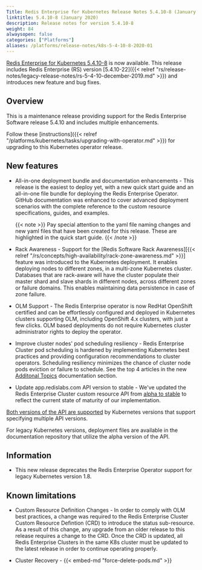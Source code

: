 ```yaml
---
Title: Redis Enterprise for Kubernetes Release Notes 5.4.10-8 (January 2020)
linktitle: 5.4.10-8 (January 2020)
description: Release notes for version 5.4.10-8
weight: 84
alwaysopen: false
categories: ["Platforms"]
aliases: /platforms/release-notes/k8s-5-4-10-8-2020-01
---
```

[Redis Enterprise for Kubernetes 5.4.10-8](https://github.com/RedisLabs/redis-enterprise-k8s-docs/releases/tag/5.4.10-8) is now available.
This release includes Redis Enterprise (RS) version [5.4.10-22]({{< relref "rs/release-notes/legacy-release-notes/rs-5-4-10-december-2019.md" >}}) and introduces new feature and bug fixes.

## Overview

This is a maintenance release providing support for the Redis Enterprise Software release 5.4.10 and includes multiple enhancements.

Follow these [instructions]({{< relref "/platforms/kubernetes/tasks/upgrading-with-operator.md" >}}) for upgrading to this Kubernetes operator release.

## New features

- All-in-one deployment bundle and documentation enhancements - This release is the easiest to deploy yet, with a new quick start guide and an all-in-one file bundle for deploying the Redis Enterprise Operator. GitHub documentation was enhanced to cover advanced deployment scenarios with the complete reference to the custom resource specifications, guides, and examples.

    {{< note >}}
    Pay special attention to the yaml file naming changes and new yaml files that have been created for this release. These are highlighted in the quick start guide.
    {{< /note >}}

- Rack Awareness - Support for the [Redis Software Rack Awareness][{{< relref "/rs/concepts/high-availability/rack-zone-awareness.md" >}}] feature was introduced to the Kubernetes deployment. It enables deploying nodes to different zones, in a multi-zone Kubernetes cluster. Databases that are rack-aware will have the cluster populate their master shard and slave shards in different nodes, across different zones or failure domains. This enables maintaining data persistence in case of zone failure.

- OLM Support - The Redis Enterprise operator is now RedHat OpenShift certified and can be effortlessly configured and deployed in Kubernetes clusters supporting OLM, including OpenShift 4.x clusters, with just a few clicks. OLM based deployments do not require Kubernetes cluster administrator rights to deploy the operator.

- Improve cluster nodes' pod scheduling resiliency - Redis Enterprise Cluster pod scheduling is hardened by implementing Kubernetes best practices and providing configuration recommendations to cluster operators. Scheduling resiliency minimizes the chance of cluster node pods eviction or failure to schedule.
See the top 4 articles in the new [Additonal Topics](https://github.com/RedisLabs/redis-enterprise-k8s-docs/blob/92a2eff4b8c4ccafac459138f12e5f38acde825c/docs/topics.md#additional-topics) documentation section.

- Update app.redislabs.com API version to stable - We've updated the Redis Enterprise Cluster custom resource API from [alpha to stable](https://kubernetes.io/docs/concepts/overview/kubernetes-api/#api-versioning) to reflect the current state of maturity of our implementation.

[Both versions of the API are supported](https://kubernetes.io/docs/tasks/access-kubernetes-api/custom-resources/custom-resource-definition-versioning/#specify-multiple-versions) by Kubernetes versions that support specifying multiple API versions.

For legacy Kubernetes versions, deployment files are available in the documentation repository that utilize the alpha version of the API.

## Information

- This new release deprecates the Redis Enterprise Operator support for legacy Kubernetes version 1.8.

## Known limitations

- Custom Resource Definition Changes - In order to comply with OLM best practices, a change was required to the Redis Enterprise Cluster Custom Resource Defintion (CRD) to introduce the status sub-resource.
As a result of this change, any upgrade from an older release to this release requires a change to the CRD. Once the CRD is updated, all Redis Enterprise Clusters in the same K8s cluster must be updated to the latest release in order to continue operating properly.

- Cluster Recovery - {{< embed-md "force-delete-pods.md" >}}
